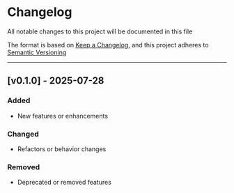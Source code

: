 # Changelog

All notable changes to this project will be documented in this file

The format is based on [Keep a Changelog](https://keepachangelog.com/en/1.0.0/),
and this project adheres to [Semantic Versioning](https://semver.org/)

---

## [v0.1.0] - 2025-07-28

### Added
- New features or enhancements

### Changed
- Refactors or behavior changes

### Removed
- Deprecated or removed features
